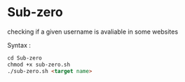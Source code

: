 # Sub-zero

checking if a given username is avaliable in some websites 

Syntax :
```markdown 
cd Sub-zero 
chmod +x sub-zero.sh
./sub-zero.sh <target name> 
  ```

